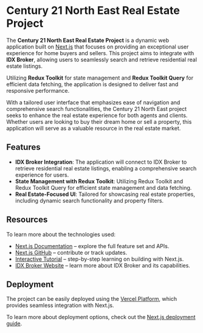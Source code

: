 # Century 21 North East Real Estate Project

The **Century 21 North East Real Estate Project** is a dynamic web application built on [Next.js](https://nextjs.org) that focuses on providing an exceptional user experience for home buyers and sellers. This project aims to integrate with **IDX Broker**, allowing users to seamlessly search and retrieve residential real estate listings.

Utilizing **Redux Toolkit** for state management and **Redux Toolkit Query** for efficient data fetching, the application is designed to deliver fast and responsive performance.

With a tailored user interface that emphasizes ease of navigation and comprehensive search functionalities, the Century 21 North East project seeks to enhance the real estate experience for both agents and clients. Whether users are looking to buy their dream home or sell a property, this application will serve as a valuable resource in the real estate market.

## Features

- **IDX Broker Integration**: The application will connect to IDX Broker to retrieve residential real estate listings, enabling a comprehensive search experience for users.
- **State Management with Redux Toolkit**: Utilizing Redux Toolkit and Redux Toolkit Query for efficient state management and data fetching.
- **Real Estate-Focused UI**: Tailored for showcasing real estate properties, including dynamic search functionality and property filters.

## Resources

To learn more about the technologies used:

- [Next.js Documentation](https://nextjs.org/docs) – explore the full feature set and APIs.
- [Next.js GitHub](https://github.com/vercel/next.js) – contribute or track updates.
- [Interactive Tutorial](https://nextjs.org/learn) – step-by-step learning on building with Next.js.
- [IDX Broker Website](https://www.idxbroker.com) – learn more about IDX Broker and its capabilities.

## Deployment

The project can be easily deployed using the [Vercel Platform](https://vercel.com), which provides seamless integration with Next.js.

To learn more about deployment options, check out the [Next.js deployment guide](https://nextjs.org/docs/app/building-your-application/deploying).
